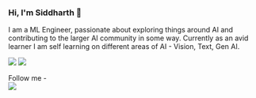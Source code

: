 
### Hi, I'm Siddharth 👋 
I am a ML Engineer, passionate about exploring things around AI and contributing to the larger AI community in some way. Currently as an avid learner I am self learning on different areas of AI - Vision, Text, Gen AI. 

<img src="https://github-readme-stats.vercel.app/api/top-langs?username=SID-SURANGE&layout=compact"/>

<!-- <img src="https://github-readme-stats.vercel.app/api?username=SID-SURANGE&show_icons=true"/> -->

<img src="https://github-readme-streak-stats.herokuapp.com/?user=SID-SURANGE"/>


Follow me - <br>
[![](https://img.shields.io/badge/linkedin-%230077B5.svg?style=for-the-badge&logo=linkedin)](https://www.linkedin.com/in/siddharthsurange/)
